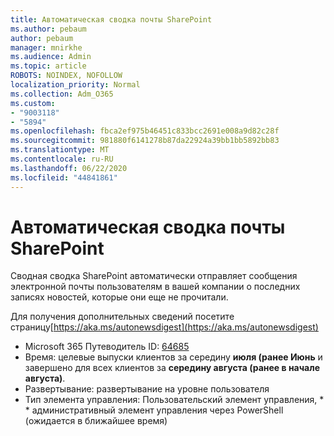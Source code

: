 ```yaml
---
title: Автоматическая сводка почты SharePoint
ms.author: pebaum
author: pebaum
manager: mnirkhe
ms.audience: Admin
ms.topic: article
ROBOTS: NOINDEX, NOFOLLOW
localization_priority: Normal
ms.collection: Adm_O365
ms.custom:
- "9003118"
- "5894"
ms.openlocfilehash: fbca2ef975b46451c833bcc2691e008a9d82c28f
ms.sourcegitcommit: 981880f6141278b87da22924a39bb1bb5892bb83
ms.translationtype: MT
ms.contentlocale: ru-RU
ms.lasthandoff: 06/22/2020
ms.locfileid: "44841861"
---
```

# <a name="sharepoint-auto-digest-email"></a>Автоматическая сводка почты SharePoint

Сводная сводка SharePoint автоматически отправляет сообщения электронной почты пользователям в вашей компании о последних записях новостей, которые они еще не прочитали.

Для получения дополнительных сведений посетите страницу[https://aka.ms/autonewsdigest](https://aka.ms/autonewsdigest)

- Microsoft 365 Путеводитель ID: [64685](https://www.microsoft.com/microsoft-365/roadmap?filters=&featureid=64685)
- Время: целевые выпуски клиентов за середину **июля (ранее Июнь** и завершено для всех клиентов за **середину августа (ранее в начале августа)**.
- Развертывание: развертывание на уровне пользователя
- Тип элемента управления: Пользовательский элемент управления, * * административный элемент управления через PowerShell (ожидается в ближайшее время)
